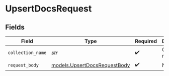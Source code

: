 # UpsertDocsRequest


## Fields

| Field                                                              | Type                                                               | Required                                                           | Description                                                        |
| ------------------------------------------------------------------ | ------------------------------------------------------------------ | ------------------------------------------------------------------ | ------------------------------------------------------------------ |
| `collection_name`                                                  | *str*                                                              | :heavy_check_mark:                                                 | Collection name.                                                   |
| `request_body`                                                     | [models.UpsertDocsRequestBody](../models/upsertdocsrequestbody.md) | :heavy_check_mark:                                                 | N/A                                                                |